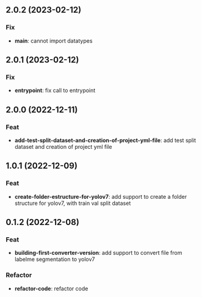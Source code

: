 ## 2.0.2 (2023-02-12)

### Fix

- **__main__**: cannot import datatypes

## 2.0.1 (2023-02-12)

### Fix

- **entrypoint**: fix call to entrypoint

## 2.0.0 (2022-12-11)

### Feat

- **add-test-split-dataset-and-creation-of-project-yml-file**: add test split dataset and creation of project yml file

## 1.0.1 (2022-12-09)

### Feat

- **create-folder-estructure-for-yolov7**: add support to create a folder structure for yolov7, with train val split dataset

## 0.1.2 (2022-12-08)

### Feat

- **building-first-converter-version**: add support to convert file from labelme segmentation to yolov7

### Refactor

- **refactor-code**: refactor code
